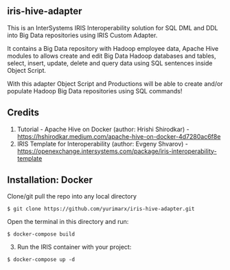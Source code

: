 ## iris-hive-adapter
This is an InterSystems IRIS Interoperability solution for SQL DML and DDL into Big Data repositories using IRIS Custom Adapter.

It contains a Big Data repository with Hadoop employee data, Apache Hive modules to allows create and edit Big Data Hadoop databases and tables, select, insert, update, delete and query data using SQL sentences inside Object Script.

With this adapter Object Script and Productions will be able to create and/or populate Hadoop Big Data repositories using SQL commands!


## Credits
1. Tutorial - Apache Hive on Docker (author: Hrishi Shirodkar) - https://hshirodkar.medium.com/apache-hive-on-docker-4d7280ac6f8e
2. IRIS Template for Interoperability (author: Evgeny Shvarov) - https://openexchange.intersystems.com/package/iris-interoperability-template



## Installation: Docker
Clone/git pull the repo into any local directory

```
$ git clone https://github.com/yurimarx/iris-hive-adapter.git
```

Open the terminal in this directory and run:

```
$ docker-compose build
```

3. Run the IRIS container with your project:

```
$ docker-compose up -d
```


